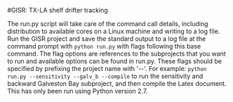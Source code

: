 #GISR: TX-LA shelf drifter tracking

The run.py script will take care of the command call details, including distribution to available cores on a Linux machine and writing to a log file. Run the GISR project and save the standard output to a log file at the command prompt with `python run.py` with flags following this base command. The flag options are references to the subprojects that you want to run and available options can be found in run.py. These flags should be specified by prefixing the project name with '--'. For example: `python run.py --sensitivity --galv_b --compile` to run the sensitivity and backward Galveston Bay subproject, and then compile the Latex document. This has only been run using Python version 2.7.